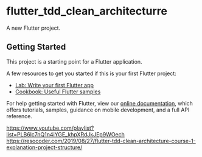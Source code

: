 # flutter_tdd_clean_architecturre

A new Flutter project.

## Getting Started

This project is a starting point for a Flutter application.

A few resources to get you started if this is your first Flutter project:

- [Lab: Write your first Flutter app](https://flutter.dev/docs/get-started/codelab)
- [Cookbook: Useful Flutter samples](https://flutter.dev/docs/cookbook)

For help getting started with Flutter, view our
[online documentation](https://flutter.dev/docs), which offers tutorials,
samples, guidance on mobile development, and a full API reference.



https://www.youtube.com/playlist?list=PLB6lc7nQ1n4iYGE_khpXRdJkJEp9WOech
https://resocoder.com/2019/08/27/flutter-tdd-clean-architecture-course-1-explanation-project-structure/
